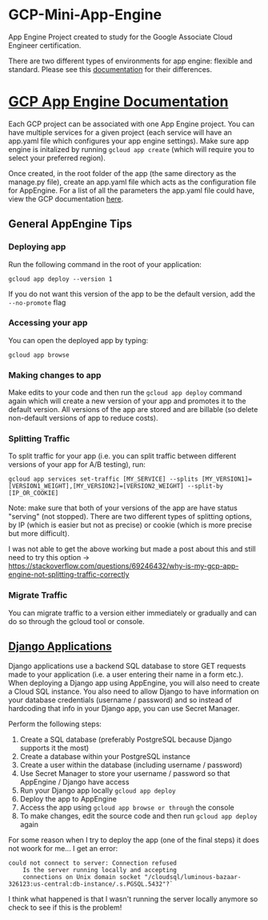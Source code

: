 # GCP-Mini-App-Engine
App Engine Project created to study for the Google Associate Cloud Engineer certification. 

There are two different types of environments for app engine: flexible and standard. Please see this [documentation](https://cloud.google.com/appengine/docs/the-appengine-environments) for their differences.

# [GCP App Engine Documentation](https://cloud.google.com/python/django/appengine)
Each GCP project can be associated with one App Engine project. You can have multiple services for a given project (each service will have an app.yaml file which configures your app engine settings). Make sure app engine is initalized by running `gcloud app create` (which will require you to select your preferred region).

Once created, in the root folder of the app (the same directory as the manage.py file), create an app.yaml file which acts as the configuration file 
for AppEngine. For a list of all the parameters the app.yaml file could have, view the GCP documentation [here](https://cloud.google.com/appengine/docs/standard/python3/config/appref?authuser=2).
## General AppEngine Tips
### Deploying app
Run the following command in the root of your application:
```
gcloud app deploy --version 1
```
If you do not want this version of the app to be the default version, add the `--no-promote` flag


### Accessing your app
You can open the deployed app by typing:
```
gcloud app browse
```

### Making changes to app
Make edits to your code and then run the `gcloud app deploy` command again which will create a new version of your app and promotes it to the default version. All versions of the app are stored and are billable (so delete non-default versions of app to reduce costs).

### Splitting Traffic
To split traffic for your app (i.e. you can split traffic between different versions of your app for A/B testing), run:
```
gcloud app services set-traffic [MY_SERVICE] --splits [MY_VERSION1]=[VERSION1_WEIGHT],[MY_VERSION2]=[VERSION2_WEIGHT] --split-by [IP_OR_COOKIE]
```
Note: make sure that both of your versions of the app are have status "serving" (not stopped). 
There are two different types of splitting options, by IP (which is easier but not as precise) or cookie (which is more precise but more difficult).

I was not able to get the above working but made a post about this and still need to try this option -> https://stackoverflow.com/questions/69246432/why-is-my-gcp-app-engine-not-splitting-traffic-correctly

### Migrate Traffic
You can migrate traffic to a version either immediately or gradually and can do so through the gcloud tool or console. 

## [Django Applications](https://cloud.google.com/python/django/appengine#macos-64-bit)
Django applications use a backend SQL database to store GET requests made to your application (i.e. a user entering their name in a form etc.). When deploying a Django app using AppEngine, you will also need to create a Cloud SQL instance. You also need to allow Django to have information on your database credentials (username / password) and so instead of hardcoding that info in your Django app, you can use Secret Manager.

Perform the following steps:
1. Create a SQL database (preferably PostgreSQL because Django supports it the most)
2. Create a database within your PostgreSQL instance
3. Create a user within the database (including username / password)
4. Use Secret Manager to store your username / password so that AppEngine / Django have access
5. Run your Django app locally `gcloud app deploy`
6. Deploy the app to AppEngine
7. Access the app using `gcloud app browse or through` the console
8. To make changes, edit the source code and then run `gcloud app deploy` again 

For some reason when I try to deploy the app (one of the final steps) it does not woork for me... I get an error:	
```
could not connect to server: Connection refused
	Is the server running locally and accepting
	connections on Unix domain socket "/cloudsql/luminous-bazaar-326123:us-central:db-instance/.s.PGSQL.5432"?`
```
I think what happened is that I wasn't running the server locally anymore so check to see if this is the problem! 
